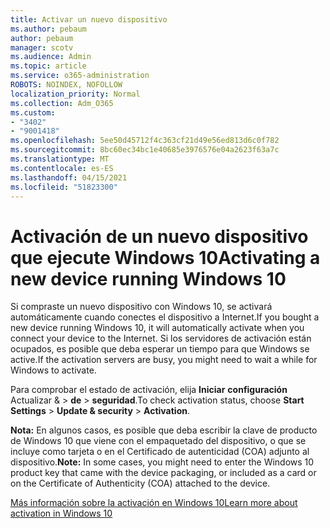 ```yaml
---
title: Activar un nuevo dispositivo
ms.author: pebaum
author: pebaum
manager: scotv
ms.audience: Admin
ms.topic: article
ms.service: o365-administration
ROBOTS: NOINDEX, NOFOLLOW
localization_priority: Normal
ms.collection: Adm_O365
ms.custom:
- "3402"
- "9001418"
ms.openlocfilehash: 5ee50d45712f4c363cf21d49e56ed813d6c0f782
ms.sourcegitcommit: 8bc60ec34bc1e40685e3976576e04a2623f63a7c
ms.translationtype: MT
ms.contentlocale: es-ES
ms.lasthandoff: 04/15/2021
ms.locfileid: "51823300"
---
```

# <a name="activating-a-new-device-running-windows-10"></a><span data-ttu-id="b5555-102">Activación de un nuevo dispositivo que ejecute Windows 10</span><span class="sxs-lookup"><span data-stu-id="b5555-102">Activating a new device running Windows 10</span></span>

<span data-ttu-id="b5555-103">Si compraste un nuevo dispositivo con Windows 10, se activará automáticamente cuando conectes el dispositivo a Internet.</span><span class="sxs-lookup"><span data-stu-id="b5555-103">If you bought a new device running Windows 10, it will automatically activate when you connect your device to the Internet.</span></span> <span data-ttu-id="b5555-104">Si los servidores de activación están ocupados, es posible que deba esperar un tiempo para que Windows se active.</span><span class="sxs-lookup"><span data-stu-id="b5555-104">If the activation servers are busy, you might need to wait a while for Windows to activate.</span></span>

<span data-ttu-id="b5555-105">Para comprobar el estado de activación, elija **Iniciar** **configuración** Actualizar &  >  **de**  >  **seguridad**.</span><span class="sxs-lookup"><span data-stu-id="b5555-105">To check activation status, choose **Start** **Settings** > **Update & security** > **Activation**.</span></span>

<span data-ttu-id="b5555-106">**Nota:** En algunos casos, es posible que deba escribir la clave de producto de Windows 10 que viene con el empaquetado del dispositivo, o que se incluye como tarjeta o en el Certificado de autenticidad (COA) adjunto al dispositivo.</span><span class="sxs-lookup"><span data-stu-id="b5555-106">**Note:** In some cases, you might need to enter the Windows 10 product key that came with the device packaging, or included as a card or on the Certificate of Authenticity (COA) attached to the device.</span></span>

[<span data-ttu-id="b5555-107">Más información sobre la activación en Windows 10</span><span class="sxs-lookup"><span data-stu-id="b5555-107">Learn more about activation in Windows 10</span></span>](https://support.microsoft.com/help/12440)
